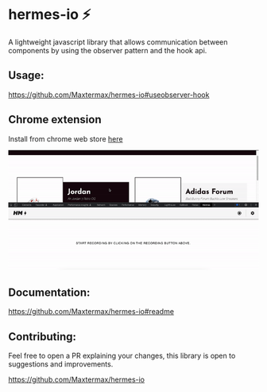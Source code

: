 # hermes-io ⚡ 
A lightweight javascript library that allows communication between components by using the observer pattern and the hook api. 

## Usage: 
https://github.com/Maxtermax/hermes-io#useobserver-hook

## Chrome extension
Install from chrome web store [here](https://chrome.google.com/webstore/detail/hermes-io/pjdkgcpikfmkncldipldmimanfkpeedm?hl=en)

![chrome extension](https://raw.githubusercontent.com/Maxtermax/hermes-io-devtools/master/demo.gif) 
 
## Documentation: 
https://github.com/Maxtermax/hermes-io#readme

## Contributing: 
Feel free to open a PR explaining your changes, this library is open to suggestions and improvements.

https://github.com/Maxtermax/hermes-io
